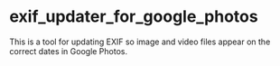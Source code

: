 # exif_updater_for_google_photos
This is a tool for updating EXIF so image and video files appear on the correct dates in Google Photos.
